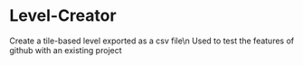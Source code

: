 # Level-Creator
Create a tile-based level exported as a csv file\n
Used to test the features of github with an existing project
